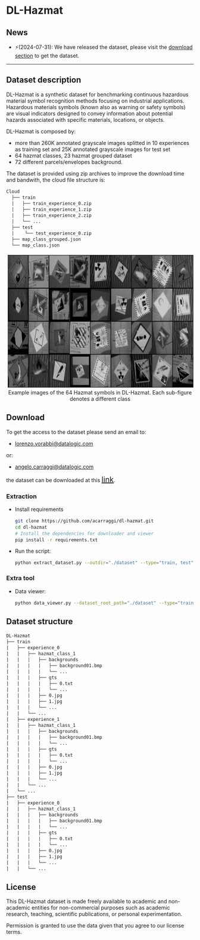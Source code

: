 # DL-Hazmat
<!-- This is the dataset released in the following paper: [Towards On-Device Continual Learning with Binary Neural Networks in Industrial Scenarios](...)    -->

## News
- ⚡(2024-07-31): We have released the dataset, please visit the [download section](#download) to get the dataset.

---

## Dataset description


DL-Hazmat is a synthetic dataset for benchmarking continuous hazardous material symbol recognition methods focusing on industrial applications. Hazardous materials symbols (known also as warning or safety symbols) are visual indicators designed to convey information about potential hazards associated with specific materials, locations, or objects.

DL-Hazmat is composed by:
- more than 260K annotated grayscale images splitted in 10 experiences as training set and 25K annotated grayscale images for test set
- 64 hazmat classes, 23 hazmat grouped dataset
- 72 different parcels/envelopes background.

The dataset is provided using zip archives to improve the download time and bandwith, the cloud file structure is:

```
Cloud
  ├── train
  |   ├── train_experience_0.zip
  |   ├── train_experience_1.zip
  |   ├── train_experience_2.zip
  |   └── ...
  ├── test
  |    └── test_experience_0.zip
  ├── map_class_grouped.json
  └── map_class.json
```
<div align="center">

<img src="dataset_overview.png" height="362" width="812">
<span> Example images of the 64 Hazmat symbols in DL-Hazmat. Each sub-figure denotes a different class</span>
</div>


## Download
To get the access to the dataset please send an email to: 

- [lorenzo.vorabbi@datalogic.com](lorenzo.vorabbi@datalogic.com) 

or:

- [angelo.carraggi@datalogic.com](angelo.carraggi@datalogic.com) 


the dataset can be downloaded at this <ins><span style="font-size:20px;">[link](https://datalogicgroup-my.sharepoint.com/:f:/r/personal/angelo_carraggi_datalogic_com/Documents/dl-hazmat-dataset?csf=1&web=1&e=dddGZE)</span></ins>.



### Extraction

- Install requirements
    ```bash
    git clone https://github.com/acarraggi/dl-hazmat.git
    cd dl-hazmat
    # Install the dependencies for downloader and viewer
    pip install -r requirements.txt
    ```

- Run the script:
    ```bash
    python extract_dataset.py --outdir="./dataset" --type="train, test" --zip_folder_path="./data"
    ```
### Extra tool
- Data viewer:
    ```bash
    python data_viewer.py --dataset_root_path="./dataset" --type="train" --experience=0
    ```

## Dataset structure
  ```
  DL-Hazmat
  ├── train
  |   ├── experience_0
  |   |   ├── hazmat_class_1
  |   |   |   ├── backgrounds
  |   |   |   |   ├── background01.bmp
  |   |   |   |   └── ...
  |   |   |   ├── gts
  |   |   |   |   ├── 0.txt
  |   |   |   |   └── ...
  |   |   |   ├── 0.jpg
  |   |   |   ├── 1.jpg
  |   |   |   └── ...
  |   |   └── ...
  |   ├── experience_1
  |   |   ├── hazmat_class_1
  |   |   |   ├── backgrounds
  |   |   |   |   ├── background01.bmp
  |   |   |   |   └── ...
  |   |   |   ├── gts
  |   |   |   |   ├── 0.txt
  |   |   |   |   └── ...
  |   |   |   ├── 0.jpg
  |   |   |   ├── 1.jpg
  |   |   |   └── ...
  |   |   └── ...
  |   └── ...
  ├── test
  |   ├── experience_0
  |   |   ├── hazmat_class_1
  |   |   |   ├── backgrounds
  |   |   |   |   ├── background01.bmp
  |   |   |   |   └── ...
  |   |   |   ├── gts
  |   |   |   |   ├── 0.txt
  |   |   |   |   └── ...
  |   |   |   ├── 0.jpg
  |   |   |   ├── 1.jpg
  |   |   |   └── ...
  |   |   └── ...

  ```


## License
This DL-Hazmat dataset is made freely available to academic and non-academic entities for non-commercial purposes such as academic research, teaching, scientific publications, or personal experimentation. 

Permission is granted to use the data given that you agree to our license terms.


